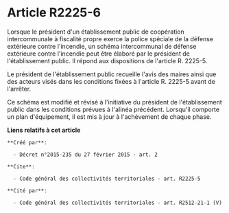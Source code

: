 # Article R2225-6

Lorsque le président d'un établissement public de coopération intercommunale à fiscalité propre exerce la police spéciale de
la défense extérieure contre l'incendie, un schéma intercommunal de défense extérieure contre l'incendie peut être élaboré
par le président de l'établissement public. Il répond aux dispositions de l'article R. 2225-5. 

Le président de l'établissement public recueille l'avis des maires ainsi que des acteurs visés dans les conditions fixées à
l'article R. 2225-5 avant de l'arrêter. 

Ce schéma est modifié et révisé à l'initiative du président de l'établissement public dans les conditions prévues à l'alinéa
précédent. Lorsqu'il comporte un plan d'équipement, il est mis à jour à l'achèvement de chaque phase.

**Liens relatifs à cet article**

	**Créé par**:

	  - Décret n°2015-235 du 27 février 2015 - art. 2

	**Cite**:

	  - Code général des collectivités territoriales - art. R2225-5

	**Cité par**:

	  - Code général des collectivités territoriales - art. R2512-21-1 (V)
